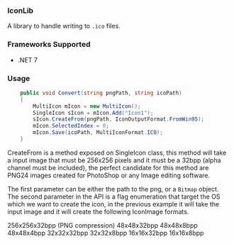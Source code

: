 ### IconLib

A library to handle writing to `.ico` files.

### Frameworks Supported

 - .NET 7

### Usage

``` csharp
    public void Convert(string pngPath, string icoPath)
    {
        MultiIcon mIcon = new MultiIcon();
        SingleIcon sIcon = mIcon.Add("Icon1");
        sIcon.CreateFrom(pngPath, IconOutputFormat.FromWin95);
        mIcon.SelectedIndex = 0;
        mIcon.Save(icoPath, MultiIconFormat.ICO);
    }
```

CreateFrom is a method exposed on SingleIcon class, this method will take a input image that must be 256x256 pixels and it must be a 32bpp (alpha channel must be included), the perfect candidate for this method are PNG24 images created for PhotoShop or any Image editing software.

The first parameter can be either the path to the png, or a `Bitmap` object. The second parameter in the API is a flag enumeration that target the OS which we want to create the icon, in the previous example it will take the input image and it will create the following IconImage formats.

256x256x32bpp (PNG compression)
48x48x32bpp 
48x48x8bpp
48x48x4bpp
32x32x32bpp
32x32x8bpp
16x16x32bpp
16x16x8bpp

